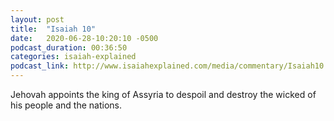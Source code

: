 ```yaml
---
layout: post
title:  "Isaiah 10"
date:   2020-06-28-10:20:10 -0500
podcast_duration: 00:36:50
categories: isaiah-explained
podcast_link: http://www.isaiahexplained.com/media/commentary/Isaiah10.mp3
---
```

Jehovah appoints the king of Assyria to despoil and destroy the wicked of his people and the nations.
